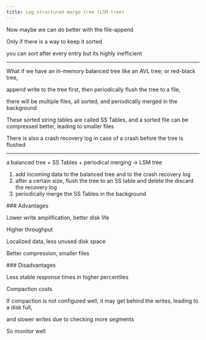 ```yaml
---
title: Log structured merge tree (LSM tree)
---
```


Now maybe we can do better with the file-append

Only if there is a way to keep it sorted 

you can sort after every entry but its highly inefficient 

---

What if we have an in-memory balanced tree like an AVL tree; or red-black tree, 

append write to the tree first, then periodically flush the tree to a file, 

there will be multiple files, all sorted, and periodically merged in the background

These sorted string tables are called SS Tables, and a sorted file can be compressed better, leading to smaller files 

There is also a crash recovery log in case of a crash before the tree is flushed 

---

a balanced tree + SS Tables + periodical merging -> LSM tree 

1. add incoming data to the balanced tree and to the crash recovery log 
2. after a certain size, flush the tree to an SS table and delete the discard the recovery log  
3. periodically merge the SS Tables in the background 

### Advantages 

Lower write amplification, better disk life 

Higher throughput 

Localized data, less unused disk space 

Better compression, smaller files 


### Disadvantages 

Less stable response times in higher percentiles 

Compaction costs 

If compaction is not configured well, 
it may get behind the writes, leading to a disk full, 

and slower writes due to checking more segments 

So monitor well   
